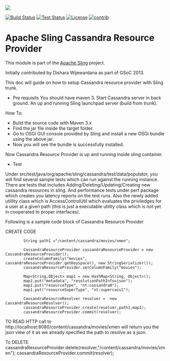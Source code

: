 [<img src="http://sling.apache.org/res/logos/sling.png"/>](http://sling.apache.org)

 [![Build Status](https://builds.apache.org/buildStatus/icon?job=sling-org-apache-sling-cassandra-1.8)](https://builds.apache.org/view/S-Z/view/Sling/job/sling-org-apache-sling-cassandra-1.8) [![Test Status](https://img.shields.io/jenkins/t/https/builds.apache.org/view/S-Z/view/Sling/job/sling-org-apache-sling-cassandra-1.8.svg)](https://builds.apache.org/view/S-Z/view/Sling/job/sling-org-apache-sling-cassandra-1.8/test_results_analyzer/) [![License](https://img.shields.io/badge/License-Apache%202.0-blue.svg)](https://www.apache.org/licenses/LICENSE-2.0)&#32;[![contrib](http://sling.apache.org/badges/status-contrib.svg)](https://github.com/apache/sling-aggregator/blob/master/docs/status/contrib.md)

# Apache Sling Cassandra Resource Provider

This module is part of the [Apache Sling](https://sling.apache.org) project.

Initially contributed by Dishara Wijewardana as part of GSoC 2013.

This doc will guide on how to setup Cassandra resource provider with 
Sling trunk.

- Pre requisits
   You should have maven 3.
   Start Cassandra server in back ground.
   An up and running Sling launchpad server (build from trunk).

How To:  
-  Build the source code with Maven 3.x
-  Find the jar file inside the target folder.
-  Go to OSGi GUI console provided by Sling and install a new OSGi bundle using the above jar.
-  Now you will see the bundle is successfully installed.

Now Cassandra Resource Provider is up and running inside sling container.

- Test

Under src/test/java/org/apache/sling/cassandra/test/data/populator, you will find several sample 
tests which can run against the running instance. There are tests that includes 
Adding/Deleting/Updating/Creating new cassandra resources in sling. And performance tests 
under perf package which creates you latency reports on the test runs. Also the newly added 
utillity class which is AccessControlUtil which evaluates the priviledges for a user at a 
given path (this is just a executable utility class which is not yet in cooperated to proper 
interfaces).

Following is a sample code block of Cassandra Resource Provider 

CREATE CODE

            String path1 ="/content/cassandra/movies/xmen";

            CassandraResourceProvider cassandraResourceProvider = new CassandraResourceProvider();
            createColumnFamily("movies", cassandraResourceProvider.getKeyspace(), new StringSerializer());
            cassandraResourceProvider.setColumnFamily("movies");

            Map<String,Object> map1 = new HashMap<String, Object>();
            map1.put("metadata", "resolutionPathInfo=json");
            map1.put("resourceType", "nt:cassandra0");
            map1.put("resourceSuperType", "nt:supercass1");

            CassandraResourceResolver resolver =  new CassandraResourceResolver();
            cassandraResourceProvider.create(resolver,path1,map1);
            cassandraResourceProvider.commit(resolver);


TO READ
HTTP call to http://localhost:8080/content/cassandra/movies/xmen will return you the json view of it as 
we already specified the path to resolve as a json.

To DELETE
            cassandraResourceProvider.delete(resolver,"/content/cassandra/movies/xmen");
            cassandraResourceProvider.commit(resolver);



 




    
